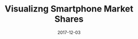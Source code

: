 ---
path: /projects/smartphone-market-shares
title: Visualizng Smartphone Market Shares
date: 2017-12-03
featuredImage: ./smartphoneMarketShares-featured.png
---